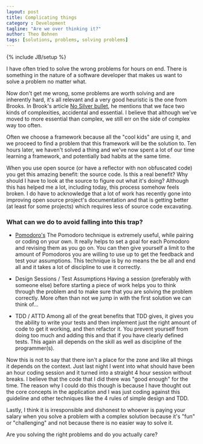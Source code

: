 ```yaml
---
layout: post
title: Complicating things
category : Development
tagline: "Are we over thinking it?"
author: Theo Bohnen
tags: [solutions, problems, solving problems]
---
```

{% include JB/setup %}

I have often tried to solve the wrong problems for hours on end. There is something in the nature of a software developer that makes us want to solve a problem no matter what.

Now don't get me wrong, some problems are worth solving and are inherently hard, it's all relevant and a very good heuristic is the one from Brooks.
In Brook's article [No Silver bullet](http://worrydream.com/refs/Brooks-NoSilverBullet.pdf), he mentions that we face two kinds of complexities, accidental and essential. I believe that although we've moved to more essential than complex, we still err on the side of complex way too often.

Often we choose a framework because all the "cool kids" are using it, and we proceed to find a problem that this framework will be the solution to. Ten hours later, we haven't solved a thing and we've now spent a lot of our time learning a framework, and potentially bad habits at the same time.

When you use open source (or have a reflector with non obfuscated code) you get this amazing benefit: the source code. Is this a real benefit? Why should I have to look at the source to figure out what it's doing? Although this has helped me a lot, including today, this process somehow feels broken. I do have to acknowledge that a lot of work has recently gone into improving open source project's documentation and that is getting better (at least for some projects) which requires less of source code excavating.

### What can we do to avoid falling into this trap?
* [Pomodoro's](http://en.wikipedia.org/wiki/Pomodoro_Technique)
The Pomodoro technique is extremely useful, while pairing or coding on your own. It really helps to set a goal for each Pomodoro and revising them as you go on. You can then give yourself a limit to the amount of Pomodoros you are willing to use up to get the feedback and test your assumptions. This technique is by no means the be all and end all and it takes a lot of discipline to use it correctly.

* Design Sessions / Test Assumptions
Having a session (preferably with someone else) before starting a piece of work helps you to think through the problem and to make sure that you are solving the problem correctly. More often than not we jump in with the first solution we can think of...

* TDD / ATTD
Among all of the great benefits that TDD gives, it gives you the ability to write your tests and then implement just the right amount of code to get it working, and then refactor it. You prevent yourself from doing too much and adding this and that if you have clearly defined tests. This again all depends on the skill as well as discipline of the programmer(s). 

Now this is not to say that there isn't a place for the zone and like all things it depends on the context. Just last night I went into what should have been an hour coding session and it turned into a straight 4 hour session without breaks. I believe that the code that I did there was "good enough" for the time. The reason why I could do this though is because I have thought out the core concepts in the application and I was just coding against this guideline and other techniques like the 4 rules of simple design and TDD.

Lastly, I think it is irresponsible and dishonest to whoever is paying your salary when you solve a problem with a complex solution because it's "fun" or "challenging" and not because there is no easier way to solve it.

Are you solving the right problems and do you actually care?
